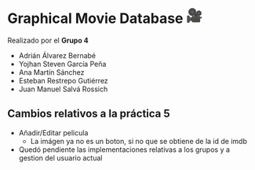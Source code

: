 # Graphical Movie Database ![logo](src/main/resources/static/img/favicon.png)

Realizado por el **Grupo 4**

- Adrián Álvarez Bernabé
- Yojhan Steven García Peña
- Ana Martín Sánchez
- Esteban Restrepo Gutiérrez
- Juan Manuel Salvá Rossich

## Cambios relativos a la práctica 5

- Añadir/Editar pelicula
	- La imágen ya no es un boton, si no que se obtiene de la id de imdb
- Quedó pendiente las implementaciones relativas a los grupos y a gestion del usuario actual